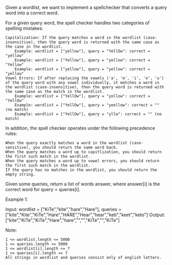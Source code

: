 Given a wordlist, we want to implement a spellchecker that converts a query word into a correct word.

For a given query word, the spell checker handles two categories of spelling mistakes:

    Capitalization: If the query matches a word in the wordlist (case-insensitive), then the query word is returned with the same case as the case in the wordlist.
        Example: wordlist = ["yellow"], query = "YellOw": correct = "yellow"
        Example: wordlist = ["Yellow"], query = "yellow": correct = "Yellow"
        Example: wordlist = ["yellow"], query = "yellow": correct = "yellow"
    Vowel Errors: If after replacing the vowels ('a', 'e', 'i', 'o', 'u') of the query word with any vowel individually, it matches a word in the wordlist (case-insensitive), then the query word is returned with the same case as the match in the wordlist.
        Example: wordlist = ["YellOw"], query = "yollow": correct = "YellOw"
        Example: wordlist = ["YellOw"], query = "yeellow": correct = "" (no match)
        Example: wordlist = ["YellOw"], query = "yllw": correct = "" (no match)

In addition, the spell checker operates under the following precedence rules:

    When the query exactly matches a word in the wordlist (case-sensitive), you should return the same word back.
    When the query matches a word up to capitlization, you should return the first such match in the wordlist.
    When the query matches a word up to vowel errors, you should return the first such match in the wordlist.
    If the query has no matches in the wordlist, you should return the empty string.

Given some queries, return a list of words answer, where answer[i] is the correct word for query = queries[i].

 

Example 1:

Input: wordlist = ["KiTe","kite","hare","Hare"], queries = ["kite","Kite","KiTe","Hare","HARE","Hear","hear","keti","keet","keto"]
Output: ["kite","KiTe","KiTe","Hare","hare","","","KiTe","","KiTe"]

 

Note:

    1 <= wordlist.length <= 5000
    1 <= queries.length <= 5000
    1 <= wordlist[i].length <= 7
    1 <= queries[i].length <= 7
    All strings in wordlist and queries consist only of english letters.

